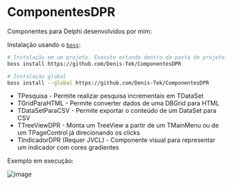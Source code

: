 # ComponentesDPR
Componentes para Delphi desenvolvidos por mim:

Instalação usando o [`boss`](https://github.com/HashLoad/boss):

``` sh
# Instalação em um projeto. Execute estando dentro da pasta do projeto.
boss install https://github.com/Denis-Tek/ComponentesDPR

# Instalação global
boss install --global https://github.com/Denis-Tek/ComponentesDPR
```
- TPesquisa - Permite realizar pesquisa incrementais em TDataSet
- TGridParaHTML - Permite converter dados de uma DBGrid para HTML
- TDataSetParaCSV - Permite exportar o conteúdo de um DataSet para CSV
- TTreeViewDPR - Monta um TreeView a partir de um TMainMenu ou de um TPageControl já direcionando os clicks
- TIndicadorDPR (Requer JVCL) - Componente visual para representar um indicador com cores gradientes

Exemplo em execução:

![image](https://user-images.githubusercontent.com/26981426/115453543-2766b000-a1f6-11eb-8d4b-15e6c3251b95.png)
